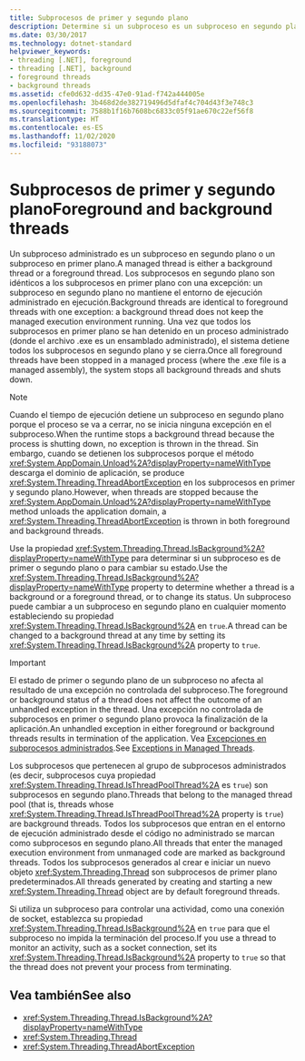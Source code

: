 ```yaml
---
title: Subprocesos de primer y segundo plano
description: Determine si un subproceso es un subproceso en segundo plano o un subproceso en primer plano, o cámbielo, mediante la propiedad Thread.IsBackground en .NET.
ms.date: 03/30/2017
ms.technology: dotnet-standard
helpviewer_keywords:
- threading [.NET], foreground
- threading [.NET], background
- foreground threads
- background threads
ms.assetid: cfe0d632-dd35-47e0-91ad-f742a444005e
ms.openlocfilehash: 3b468d2de382719496d5dfaf4c704d43f3e748c3
ms.sourcegitcommit: 7588b1f16b7608bc6833c05f91ae670c22ef56f8
ms.translationtype: HT
ms.contentlocale: es-ES
ms.lasthandoff: 11/02/2020
ms.locfileid: "93188073"
---
```

# <a name="foreground-and-background-threads"></a><span data-ttu-id="00411-103">Subprocesos de primer y segundo plano</span><span class="sxs-lookup"><span data-stu-id="00411-103">Foreground and background threads</span></span>

<span data-ttu-id="00411-104">Un subproceso administrado es un subproceso en segundo plano o un subproceso en primer plano.</span><span class="sxs-lookup"><span data-stu-id="00411-104">A managed thread is either a background thread or a foreground thread.</span></span> <span data-ttu-id="00411-105">Los subprocesos en segundo plano son idénticos a los subprocesos en primer plano con una excepción: un subproceso en segundo plano no mantiene el entorno de ejecución administrado en ejecución.</span><span class="sxs-lookup"><span data-stu-id="00411-105">Background threads are identical to foreground threads with one exception: a background thread does not keep the managed execution environment running.</span></span> <span data-ttu-id="00411-106">Una vez que todos los subprocesos en primer plano se han detenido en un proceso administrado (donde el archivo .exe es un ensamblado administrado), el sistema detiene todos los subprocesos en segundo plano y se cierra.</span><span class="sxs-lookup"><span data-stu-id="00411-106">Once all foreground threads have been stopped in a managed process (where the .exe file is a managed assembly), the system stops all background threads and shuts down.</span></span>  
  
> [!NOTE]
> <span data-ttu-id="00411-107">Cuando el tiempo de ejecución detiene un subproceso en segundo plano porque el proceso se va a cerrar, no se inicia ninguna excepción en el subproceso.</span><span class="sxs-lookup"><span data-stu-id="00411-107">When the runtime stops a background thread because the process is shutting down, no exception is thrown in the thread.</span></span> <span data-ttu-id="00411-108">Sin embargo, cuando se detienen los subprocesos porque el método <xref:System.AppDomain.Unload%2A?displayProperty=nameWithType> descarga el dominio de aplicación, se produce <xref:System.Threading.ThreadAbortException> en los subprocesos en primer y segundo plano.</span><span class="sxs-lookup"><span data-stu-id="00411-108">However, when threads are stopped because the <xref:System.AppDomain.Unload%2A?displayProperty=nameWithType> method unloads the application domain, a <xref:System.Threading.ThreadAbortException> is thrown in both foreground and background threads.</span></span>  
  
 <span data-ttu-id="00411-109">Use la propiedad <xref:System.Threading.Thread.IsBackground%2A?displayProperty=nameWithType> para determinar si un subproceso es de primer o segundo plano o para cambiar su estado.</span><span class="sxs-lookup"><span data-stu-id="00411-109">Use the <xref:System.Threading.Thread.IsBackground%2A?displayProperty=nameWithType> property to determine whether a thread is a background or a foreground thread, or to change its status.</span></span> <span data-ttu-id="00411-110">Un subproceso puede cambiar a un subproceso en segundo plano en cualquier momento estableciendo su propiedad <xref:System.Threading.Thread.IsBackground%2A> en `true`.</span><span class="sxs-lookup"><span data-stu-id="00411-110">A thread can be changed to a background thread at any time by setting its <xref:System.Threading.Thread.IsBackground%2A> property to `true`.</span></span>  
  
> [!IMPORTANT]
> <span data-ttu-id="00411-111">El estado de primer o segundo plano de un subproceso no afecta al resultado de una excepción no controlada del subproceso.</span><span class="sxs-lookup"><span data-stu-id="00411-111">The foreground or background status of a thread does not affect the outcome of an unhandled exception in the thread.</span></span> <span data-ttu-id="00411-112">Una excepción no controlada de subprocesos en primer o segundo plano provoca la finalización de la aplicación.</span><span class="sxs-lookup"><span data-stu-id="00411-112">An unhandled exception in either foreground or background threads results in termination of the application.</span></span> <span data-ttu-id="00411-113">Vea [Excepciones en subprocesos administrados](exceptions-in-managed-threads.md).</span><span class="sxs-lookup"><span data-stu-id="00411-113">See [Exceptions in Managed Threads](exceptions-in-managed-threads.md).</span></span>  
  
 <span data-ttu-id="00411-114">Los subprocesos que pertenecen al grupo de subprocesos administrados (es decir, subprocesos cuya propiedad <xref:System.Threading.Thread.IsThreadPoolThread%2A> es `true`) son subprocesos en segundo plano.</span><span class="sxs-lookup"><span data-stu-id="00411-114">Threads that belong to the managed thread pool (that is, threads whose <xref:System.Threading.Thread.IsThreadPoolThread%2A> property is `true`) are background threads.</span></span> <span data-ttu-id="00411-115">Todos los subprocesos que entran en el entorno de ejecución administrado desde el código no administrado se marcan como subprocesos en segundo plano.</span><span class="sxs-lookup"><span data-stu-id="00411-115">All threads that enter the managed execution environment from unmanaged code are marked as background threads.</span></span> <span data-ttu-id="00411-116">Todos los subprocesos generados al crear e iniciar un nuevo objeto <xref:System.Threading.Thread> son subprocesos de primer plano predeterminados.</span><span class="sxs-lookup"><span data-stu-id="00411-116">All threads generated by creating and starting a new <xref:System.Threading.Thread> object are by default foreground threads.</span></span>  
  
 <span data-ttu-id="00411-117">Si utiliza un subproceso para controlar una actividad, como una conexión de socket, establezca su propiedad <xref:System.Threading.Thread.IsBackground%2A> en `true` para que el subproceso no impida la terminación del proceso.</span><span class="sxs-lookup"><span data-stu-id="00411-117">If you use a thread to monitor an activity, such as a socket connection, set its <xref:System.Threading.Thread.IsBackground%2A> property to `true` so that the thread does not prevent your process from terminating.</span></span>  
  
## <a name="see-also"></a><span data-ttu-id="00411-118">Vea también</span><span class="sxs-lookup"><span data-stu-id="00411-118">See also</span></span>

- <xref:System.Threading.Thread.IsBackground%2A?displayProperty=nameWithType>
- <xref:System.Threading.Thread>
- <xref:System.Threading.ThreadAbortException>
